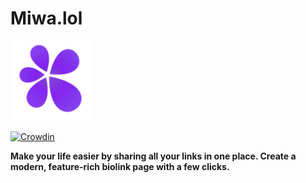 <h1>Miwa.lol</h1>
<a href="https://miwa.lol/" align="right">
  <img src="/logo.png" alt="Miwa.lol logo" />
</a>

[![Crowdin](https://badges.crowdin.net/miwalol/localized.svg)](https://crowdin.com/project/miwalol)

**Make your life easier by sharing all your links in one place. Create a modern, feature-rich biolink page with a few clicks.**